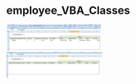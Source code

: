 # employee_VBA_Classes

<img src="img/Employee1.png" width=50%>

<img src="img/Employee2.png" width=50%>
